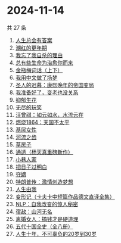 # 2024-11-14

共 27 条

<!-- BEGIN WEREAD -->
<!-- 最后更新时间 2024-11-14 23:15:57 +0800 -->
1. [人生总会有答案](https://weread.qq.com/web/bookDetail/e1c32810813ab89bcg0125fc)
1. [潮红的更年期](https://weread.qq.com/web/bookDetail/da732140813ab950cg013364)
1. [我忘了我自杀的理由](https://weread.qq.com/web/bookDetail/51432680813ab951bg018a96)
1. [总有些生命为治愈你而来](https://weread.qq.com/web/bookDetail/1c7322d0813ab951eg0124f1)
1. [金瓶梅词话（上下）](https://weread.qq.com/web/bookDetail/06e32820813ab952cg01724c)
1. [我用中文做了场梦](https://weread.qq.com/web/bookDetail/3d832100813ab952dg011b6c)
1. [圣人的迟暮：康熙晚年的帝国变局](https://weread.qq.com/web/bookDetail/99632900813ab950cg018448)
1. [我准备好了，变老也没关系](https://weread.qq.com/web/bookDetail/ecd32b20813ab950cg0170c0)
1. [抑郁生花](https://weread.qq.com/web/bookDetail/167329f071c21fef1679287)
1. [无尽的玩笑](https://weread.qq.com/web/bookDetail/f1d324d0813ab950dg012a87)
1. [汪曾祺：如云如水，水流云在](https://weread.qq.com/web/bookDetail/77532eb0813ab9508g015820)
1. [燃烧1864：天国不太平](https://weread.qq.com/web/bookDetail/97c32ce0813ab9509g0184e2)
1. [基层女性](https://weread.qq.com/web/bookDetail/d3c3209072646383d3ce031)
1. [河流之齿](https://weread.qq.com/web/bookDetail/fd1321c0813ab952dg012a8d)
1. [草房子](https://weread.qq.com/web/bookDetail/e9a32d80813ab8540g012d73)
1. [通透（杨天真重磅新作）](https://weread.qq.com/web/bookDetail/f8f32e90813ab7baag01427e)
1. [小巷人家](https://weread.qq.com/web/bookDetail/41532d00813ab79b6g010ac3)
1. [把日子过明白](https://weread.qq.com/web/bookDetail/a2732a40813ab7bb3g0112e7)
1. [夺嫡](https://weread.qq.com/web/bookDetail/8bd327d0813ab94e2g0186ce)
1. [特朗普传：激情创造梦想](https://weread.qq.com/web/bookDetail/340329d0715a4a1f340386b)
1. [人生由我](https://weread.qq.com/web/bookDetail/f3e32eb071e74637f3e8311)
1. [变形记（卡夫卡中短篇作品德文直译全集）](https://weread.qq.com/web/bookDetail/f4a32d30813ab7d8eg012f4d)
1. [NLP：自我改变的惊人秘密](https://weread.qq.com/web/bookDetail/3e6321f0813ab9559g011f78)
1. [宿敌：山河无名](https://weread.qq.com/web/bookDetail/fd032830813ab7c72g019e69)
1. [离婚女人：搞钱才是硬道理](https://weread.qq.com/web/bookDetail/3d732960813ab9509g0108ee)
1. [五代十国全史（全八册）](https://weread.qq.com/web/bookDetail/c0b323f0813ab9520g011ec6)
1. [人生十年，不可辜负的20岁到30岁](https://weread.qq.com/web/bookDetail/23132c00813ab7af8g015e43)
<!-- END WEREAD -->